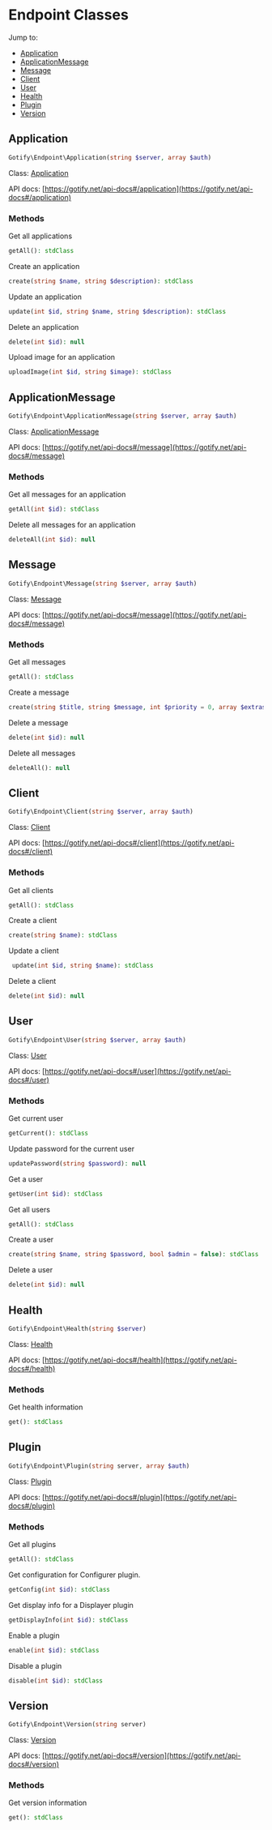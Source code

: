 # Endpoint Classes

Jump to:

- [Application](#application)
- [ApplicationMessage](#applicationmessage)
- [Message](#message)
- [Client](#client)
- [User](#user)
- [Health](#health)
- [Plugin](#plugin)
- [Version](#version)

## Application

```PHP
Gotify\Endpoint\Application(string $server, array $auth)
```

Class: [Application](../src/Gotify/Endpoint/Application.php)

API docs: [https://gotify.net/api-docs#/application](https://gotify.net/api-docs#/application)

### Methods

Get all applications

```PHP
getAll(): stdClass
```

Create an application

```PHP
create(string $name, string $description): stdClass
```

Update an application

```PHP
update(int $id, string $name, string $description): stdClass
```

Delete an application

```PHP
delete(int $id): null
```

Upload image for an application

```PHP
uploadImage(int $id, string $image): stdClass
```

## ApplicationMessage

```PHP
Gotify\Endpoint\ApplicationMessage(string $server, array $auth)
```

Class: [ApplicationMessage](../src/Gotify/Endpoint/ApplicationMessage.php)

API docs: [https://gotify.net/api-docs#/message](https://gotify.net/api-docs#/message)

### Methods

Get all messages for an application

```PHP
getAll(int $id): stdClass
```

Delete all messages for an application

```PHP
deleteAll(int $id): null
```

## Message

```PHP
Gotify\Endpoint\Message(string $server, array $auth)
```

Class: [Message](../src/Gotify/Endpoint/Message.php)

API docs: [https://gotify.net/api-docs#/message](https://gotify.net/api-docs#/message)

### Methods

Get all messages

```PHP
getAll(): stdClass
```

Create a message

```PHP
create(string $title, string $message, int $priority = 0, array $extras = array(): stdClass
```

Delete a message

```PHP
delete(int $id): null
```

Delete all messages

```PHP
deleteAll(): null
```

## Client

```PHP
Gotify\Endpoint\Client(string $server, array $auth)
```

Class: [Client](../src/Gotify/Endpoint/Client.php)

API docs: [https://gotify.net/api-docs#/client](https://gotify.net/api-docs#/client)

### Methods

Get all clients

```PHP
getAll(): stdClass
```

Create a client

```PHP
create(string $name): stdClass
```

Update a client

```PHP
 update(int $id, string $name): stdClass
```

Delete a client

```PHP
delete(int $id): null
```

## User

```PHP
Gotify\Endpoint\User(string $server, array $auth)
```

Class: [User](../src/Gotify/Endpoint/User.php)

API docs: [https://gotify.net/api-docs#/user](https://gotify.net/api-docs#/user)

### Methods

Get current user

```PHP
getCurrent(): stdClass
```

Update password for the current user

```PHP
updatePassword(string $password): null
```

Get a user

```PHP
getUser(int $id): stdClass
```

Get all users

```PHP
getAll(): stdClass
```

Create a user

```PHP
create(string $name, string $password, bool $admin = false): stdClass
```

Delete a user

```PHP
delete(int $id): null
```

## Health

```PHP
Gotify\Endpoint\Health(string $server)
```

Class: [Health](../src/Gotify/Endpoint/Health.php)

API docs: [https://gotify.net/api-docs#/health](https://gotify.net/api-docs#/health)

### Methods

Get health information

```PHP
get(): stdClass
```

## Plugin

```PHP
Gotify\Endpoint\Plugin(string server, array $auth)
```

Class: [Plugin](../src/Gotify/Endpoint/Plugin.php)

API docs: [https://gotify.net/api-docs#/plugin](https://gotify.net/api-docs#/plugin)

### Methods

Get all plugins

```PHP
getAll(): stdClass
```

Get configuration for Configurer plugin.

```PHP
getConfig(int $id): stdClass
```

Get display info for a Displayer plugin

```PHP
getDisplayInfo(int $id): stdClass
```

Enable a plugin

```PHP
enable(int $id): stdClass
```

Disable a plugin

```PHP
disable(int $id): stdClass
```

## Version

```PHP
Gotify\Endpoint\Version(string server)
```

Class: [Version](../src/Gotify/Endpoint/Version.php)

API docs: [https://gotify.net/api-docs#/version](https://gotify.net/api-docs#/version)

### Methods

Get version information

```PHP
get(): stdClass
```
